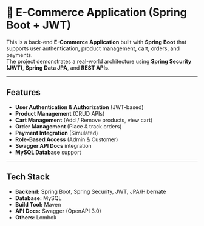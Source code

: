 # 🛒 E-Commerce Application (Spring Boot + JWT)

This is a back-end **E-Commerce Application** built with **Spring Boot** that supports user authentication, product management, cart, orders, and payments.  
The project demonstrates a real-world architecture using **Spring Security (JWT)**, **Spring Data JPA**, and **REST APIs**.

---

##  Features
-  **User Authentication & Authorization** (JWT-based)
-  **Product Management** (CRUD APIs)
-  **Cart Management** (Add / Remove products, view cart)
-  **Order Management** (Place & track orders)
-  **Payment Integration** (Simulated)
-  **Role-Based Access** (Admin & Customer)
-  **Swagger API Docs** integration
-  **MySQL Database** support

---

##  Tech Stack
- **Backend:** Spring Boot, Spring Security, JWT, JPA/Hibernate  
- **Database:** MySQL  
- **Build Tool:** Maven  
- **API Docs:** Swagger (OpenAPI 3.0)  
- **Others:** Lombok 
